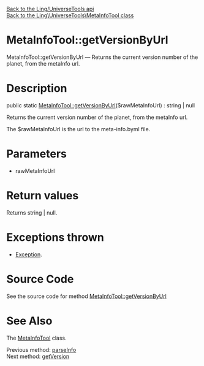 [Back to the Ling/UniverseTools api](https://github.com/lingtalfi/UniverseTools/blob/master/doc/api/Ling/UniverseTools.md)<br>
[Back to the Ling\UniverseTools\MetaInfoTool class](https://github.com/lingtalfi/UniverseTools/blob/master/doc/api/Ling/UniverseTools/MetaInfoTool.md)


MetaInfoTool::getVersionByUrl
================



MetaInfoTool::getVersionByUrl — Returns the current version number of the planet, from the metaInfo url.




Description
================


public static [MetaInfoTool::getVersionByUrl](https://github.com/lingtalfi/UniverseTools/blob/master/doc/api/Ling/UniverseTools/MetaInfoTool/getVersionByUrl.md)($rawMetaInfoUrl) : string | null




Returns the current version number of the planet, from the metaInfo url.

The $rawMetaInfoUrl is the url to the meta-info.byml file.




Parameters
================


- rawMetaInfoUrl

    


Return values
================

Returns string | null.


Exceptions thrown
================

- [Exception](http://php.net/manual/en/class.exception.php).&nbsp;







Source Code
===========
See the source code for method [MetaInfoTool::getVersionByUrl](https://github.com/lingtalfi/UniverseTools/blob/master/MetaInfoTool.php#L56-L68)


See Also
================

The [MetaInfoTool](https://github.com/lingtalfi/UniverseTools/blob/master/doc/api/Ling/UniverseTools/MetaInfoTool.md) class.

Previous method: [parseInfo](https://github.com/lingtalfi/UniverseTools/blob/master/doc/api/Ling/UniverseTools/MetaInfoTool/parseInfo.md)<br>Next method: [getVersion](https://github.com/lingtalfi/UniverseTools/blob/master/doc/api/Ling/UniverseTools/MetaInfoTool/getVersion.md)<br>

